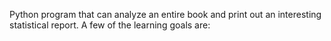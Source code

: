 Python program that can analyze an entire book and print out an interesting statistical report. A few of the learning goals are:
